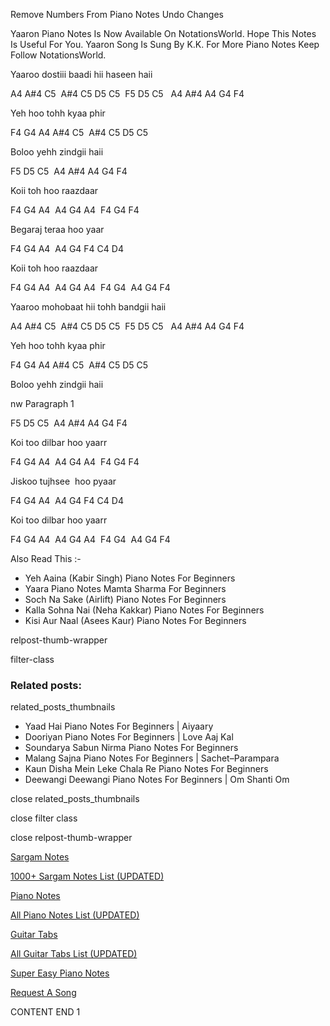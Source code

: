 
Remove Numbers From Piano Notes
Undo Changes

Yaaron Piano Notes Is Now Available On NotationsWorld. Hope This Notes Is Useful For You. Yaaron Song Is Sung By K.K. For More Piano Notes Keep Follow NotationsWorld.

Yaaroo dostiii baadi hii haseen haii

A4 A#4 C5  A#4 C5 D5 C5  F5 D5 C5   A4 A#4 A4 G4 F4

Yeh hoo tohh kyaa phir

F4 G4 A4 A#4 C5  A#4 C5 D5 C5

Boloo yehh zindgii haii

F5 D5 C5  A4 A#4 A4 G4 F4

Koii toh hoo raazdaar

F4 G4 A4  A4 G4 A4  F4 G4 F4

Begaraj teraa hoo yaar

F4 G4 A4  A4 G4 F4 C4 D4

Koii toh hoo raazdaar

F4 G4 A4  A4 G4 A4  F4 G4  A4 G4 F4

Yaaroo mohobaat hii tohh bandgii haii

A4 A#4 C5  A#4 C5 D5 C5  F5 D5 C5   A4 A#4 A4 G4 F4

Yeh hoo tohh kyaa phir

F4 G4 A4 A#4 C5  A#4 C5 D5 C5

Boloo yehh zindgii haii

nw Paragraph 1

F5 D5 C5  A4 A#4 A4 G4 F4

Koi too dilbar hoo yaarr

F4 G4 A4  A4 G4 A4  F4 G4 F4

Jiskoo tujhsee  hoo pyaar

F4 G4 A4  A4 G4 F4 C4 D4

Koi too dilbar hoo yaarr

F4 G4 A4  A4 G4 A4  F4 G4  A4 G4 F4

Also Read This :-

* Yeh Aaina (Kabir Singh) Piano Notes For Beginners
* Yaara Piano Notes Mamta Sharma For Beginners
* Soch Na Sake (Airlift) Piano Notes For Beginners
* Kalla Sohna Nai (Neha Kakkar) Piano Notes For Beginners
* Kisi Aur Naal (Asees Kaur) Piano Notes For Beginners

relpost-thumb-wrapper

filter-class

### Related posts:

related_posts_thumbnails

* Yaad Hai Piano Notes For Beginners | Aiyaary
* Dooriyan Piano Notes For Beginners | Love Aaj Kal
* Soundarya Sabun Nirma Piano Notes For Beginners
* Malang Sajna Piano Notes For Beginners | Sachet–Parampara
* Kaun Disha Mein Leke Chala Re Piano Notes For Beginners
* Deewangi Deewangi Piano Notes For Beginners | Om Shanti Om

close related_posts_thumbnails

close filter class

close relpost-thumb-wrapper

[Sargam Notes](https://www.notationsworld.com/sargam-notes.html)

[1000+ Sargam Notes List (UPDATED)](https://www.notationsworld.com/all-songs-list-sargam-notes.html)

[Piano Notes](https://www.notationsworld.com/piano-notes.html)

[All Piano Notes List (UPDATED)](https://www.notationsworld.com/all-songs-list-piano-notes.html)

[Guitar Tabs](https://www.notationsworld.com/guitar-tabs.html)

[All Guitar Tabs List (UPDATED)](https://www.notationsworld.com/all-songs-list-guitar-tabs.html)

[Super Easy Piano Notes](https://studywall.in/)

[Request A Song](https://www.notationsworld.com/request-a-song.html)

CONTENT END 1

